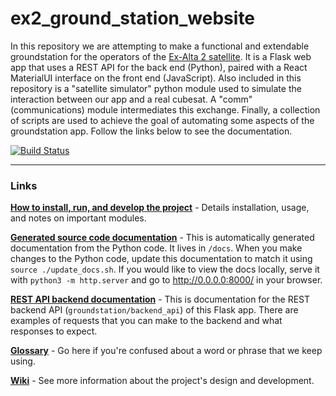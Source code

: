 # ex2_ground_station_website

In this repository we are attempting to make a functional and extendable groundstation for the operators of the [Ex-Alta 2 satellite](https://albertasat.ca/ex-alta-2/). It is a Flask web app that uses a REST API for the back end (Python), paired with a React MaterialUI interface on the front end (JavaScript). Also included in this repository is a "satellite simulator" python module used to simulate the interaction between our app and a real cubesat. A "comm" (communications) module intermediates this exchange. Finally, a collection of scripts are used to achieve the goal of automating some aspects of the groundstation app. Follow the links below to see the documentation.

[![Build Status](https://travis-ci.com/UAlberta-CMPUT401/AlbertaSat.svg?token=TRHuLXSMdv9x8426GEpU&branch=dev)](https://travis-ci.com/UAlberta-CMPUT401/AlbertaSat)

---

### Links

**[How to install, run, and develop the project](INSTALL.md)** - Details installation, usage, and notes on important modules.

**[Generated source code documentation](https://ualberta-cmput401.github.io/AlbertaSat/)** - This is automatically generated documentation from the Python code. It lives in `/docs`. When you make changes to the Python code, update this documentation to match it using `source ./update_docs.sh`. If you would like to view the docs locally, serve it with `python3 -m http.server` and go to http://0.0.0.0:8000/ in your browser.

**[REST API backend documentation](https://documenter.getpostman.com/view/9298924/SW11YKEd)** - This is documentation for the REST backend API (`groundstation/backend_api`) of this Flask app. There are examples of requests that you can make to the backend and what responses to expect.

**[Glossary](https://github.com/UAlberta-CMPUT401/AlbertaSat/wiki/Glossary)** - Go here if you're confused about a word or phrase that we keep using.

**[Wiki](https://github.com/UAlberta-CMPUT401/AlbertaSat/wiki)** - See more information about the project's design and development.
